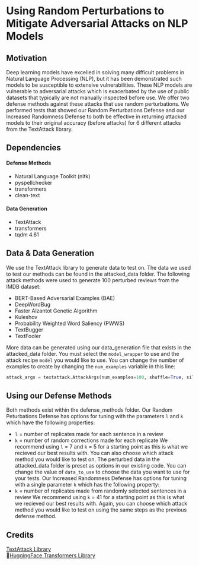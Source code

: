 # Using Random Perturbations to Mitigate Adversarial Attacks on NLP Models

## Motivation
Deep learning models have excelled in solving many difficult problems in Natural Language Processing (NLP), but it has been demonstrated such models to be susceptible to extensive vulnerabilities. These NLP models are vulnerable to adversarial attacks which is exacerbated by the use of public datasets that typically are not manually inspected before use. We offer two defense methods against these attacks that use random perturbations. We performed tests that showed our Random Perturbations Defense and our Increased Randomness Defense to both be effective in returning attacked models to their original accuracy (before attacks) for 6 different attacks from the TextAttack library. 

## Dependencies 
#### Defense Methods
* Natural Language Toolkit (nltk)
* pyspellchecker
* transformers
* clean-text

#### Data Generation
* TextAttack
* transformers
* tqdm 4.61

## Data & Data Generation
We use the TextAttack library to generate data to test on. The data we used to test our methods can be found in the attacked_data folder. The following attack methods were used to generate 100 perturbed reviews from the IMDB dataset:
* BERT-Based Adversarial Examples (BAE)
* DeepWordBug
* Faster Alzantot Genetic Algorithm
* Kuleshov
* Probability Weighted Word Saliency (PWWS)
* TextBugger
* TextFooler

More data can be generated using our data_generation file that exists in the attacked_data folder. You must select the `model_wrapper` to use and the attack recipe `model` you would like to use. You can change the number of examples to create by changing the `num_examples` variable in this line:
```python
attack_args = textattack.AttackArgs(num_examples=100, shuffle=True, silent=True)
```
## Using our Defense Methods
Both methods exist within the defense_methods folder. Our Random Peturbations Defense has options for tuning with the parameters `l` and `k` which have the following properties:
* `l` = number of replicates made for each sentence in a review
* `k` = number of random corrections made for each replicate
We recommend using `l` = 7 and `k` = 5 for a starting point as this is what we recieved our best results with. You can also choose which attack method you would like to test on. The perturbed data in the attacked_data folder is preset as options in our existing code. You can change the value of `data_to_use` to choose the data you want to use for your tests.
Our Increased Randomness Defense has options for tuning with a single parameter `k` which has the following property:
* `k` = number of replicates made from randomly selected sentences in a review
We recommend using `k` = 41 for a starting point as this is what we recieved our best results with. Again, you can choose which attack method you would like to test on using the same steps as the previous defense method. 

## Credits
[TextAttack Library](https://github.com/QData/TextAttack)\
🤗[HuggingFace Transformers Library](https://huggingface.co/transformers/)
